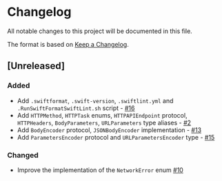 # Changelog

All notable changes to this project will be documented in this file.

The format is based on [Keep a Changelog](https://keepachangelog.com/en/1.1.0/).

## [Unreleased]

### Added 

- Add `.swiftformat`, `.swift-version`, `.swiftlint.yml` and `.RunSwiftFormatSwiftLint.sh` script - [#16](https://github.com/ios-course/simple-network-service/pull/16)
- Add `HTTPMethod`, `HTTPTask` enums, `HTTPAPIEndpoint` protocol, `HTTPHeaders`, `BodyParameters`, `URLParameters` type aliases - [#2](https://github.com/ios-course/simple-network-service/pull/2)
- Add `BodyEncoder` protocol, `JSONBodyEncoder` implementation - [#13](https://github.com/ios-course/simple-network-service/pull/13)
- Add `ParametersEncoder` protocol and `URLParametersEncoder` type - [#15](https://github.com/ios-course/simple-network-service/pull/15)

### Changed

- Improve the implementation of the `NetworkError` enum [#10](https://github.com/ios-course/simple-network-service/pull/10)
